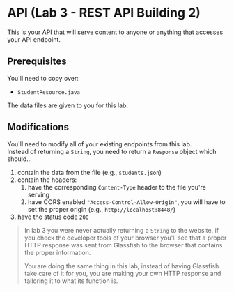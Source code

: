 # API (Lab 3 - REST API Building 2)

This is your API that will serve content to anyone or anything that accesses your API endpoint.

## Prerequisites

You'll need to copy over:

- `StudentResource.java`

The data files are given to you for this lab.

## Modifications

You'll need to modify all of your existing endpoints from this lab.  
Instead of returning a `String`, you need to return a `Response` object which should...

1. contain the data from the file (e.g., `students.json`)
2. contain the headers:
   1. have the corresponding `Content-Type` header to the file you're serving
   2. have CORS enabled `"Access-Control-Allow-Origin"`, you will have to set the proper origin (e.g., `http://localhost:8448/`)
3. have the status code `200`

>In lab 3 you were never actually returning a `String` to the website, if you check the developer tools of your browser
>you'll see that a proper HTTP response was sent from Glassfish to the browser that contains the proper information.  
>
>You are doing the same thing in this lab, instead of having Glassfish take care of it for you, you are making your own HTTP
>response and tailoring it to what its function is.
